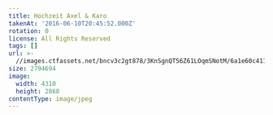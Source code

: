 ```yaml
---
title: Hochzeit Axel & Karo
takenAt: '2016-06-10T20:45:52.000Z'
rotation: 0
license: All Rights Reserved
tags: []
url: >-
  //images.ctfassets.net/bncv3c2gt878/3KnSgnQT56Z61LOqmSNotM/6a1e60c411a623fe7caf12b4df1459d9/hochzeit-axel--karo_28100115591_o
size: 2794694
image:
  width: 4310
  height: 2868
contentType: image/jpeg
---
```


